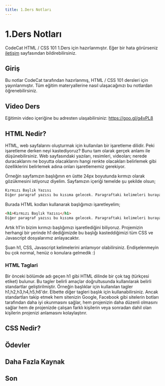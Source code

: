 ```yaml
---
title: 1.Ders Notları
---
```

# 1.Ders Notları

CodeCat HTML / CSS 101 1.Ders için hazırlanmıştır. Eğer bir hata görürseniz <a href="#">iletişim</a> sayfasından bildirebilirsiniz.

## Giriş
Bu notlar CodeCat tarafından hazırlanmış, HTML / CSS 101 dersleri için yayınlanmıştır. Tüm eğitim materyallerine nasıl ulaşacağınızı bu notlardan öğrenebilirsiniz.

## Video Ders
Eğitimin video içeriğine bu adresten ulaşabilirsiniz: https://goo.gl/g4vPL8

## HTML Nedir?
HTML, web sayfalarını oluşturmak için kullanılan bir işaretleme dilidir. Peki işaretleme derken neyi kastediyoruz? Bunu tam olarak gerçek anlamı ile düşünebilirsiniz. Web sayfasındaki yazıları, resimleri, videoları; nerede duracaklarını ne boyutta olacaklarını hangi renkte olacakları belirlemek gibi özelliklerini belirlemek adına onları işaretlememiz gerekiyor.

Örneğin sayfamızın başlığının en üstte 24px boyutunda kırmızı olarak gözükmesini istiyoruz diyelim. Sayfamızın içeriği temelde şu şekilde olsun;
```html
Kırmızı Başlık Yazısı
Diğer paragraf yazısı bu kısıma gelecek. Paragraftaki kelimeleri buraya yazabilirsiniz.
```
Burada HTML kodları kullanarak başlığımızı işaretleyelim;
```html
<h1>Kırmızı Başlık Yazısı</h1>
Diğer paragraf yazısı bu kısıma gelecek. Paragraftaki kelimeleri buraya yazabilirsiniz.
```
Artık h1'in bizim kırmızı başlığımızı işaretlediğini biliyoruz. Projemizin herhangi bir yerinde h1 dediğimizde bu başlığı kasteddiğimizi tüm CSS ve Javascript dosyalarımız anlayacaktır.
<p class="tip">
Şuan h1, CSS, Javascript kelimelerini anlamıyor olabilirsiniz. Endişelenmeyin bu çok normal, henüz o konulara gelmedik :)
</p>

### HTML Taglari
Bir önceki bölümde adı geçen h1 gibi HTML dilinde bir çok tag (türkçesi etiket) bulunur. Bu tagler belirli amaçlar doğrultusunda kullanılarak belirli standartlar geliştirilmiştir. Örneğin başlıklar için kullanılan tagler h1,h2,h3,h4,h5,h6'dır. Elbette diğer tagleri başlık için kullanabilirsiniz. Ancak standartları takip etmek hem sitenizin Google, Facebook gibi sitelerin botları tarafından daha iyi okunmasını sağlar, hem projenizin daha düzenli olmasını sağlar hem de projenizde çalışan farklı kişilerin veya sonradan dahil olan kişilerin projenizi anlamasını kolaylaştırır.



## CSS Nedir?
## Ödevler
## Daha Fazla Kaynak
## Son
